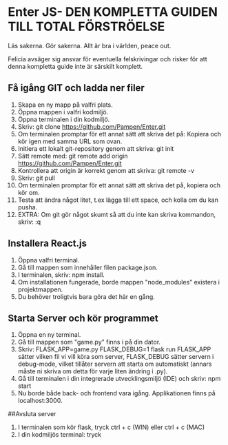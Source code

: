 # Enter JS- DEN KOMPLETTA GUIDEN TILL TOTAL FÖRSTRÖELSE

Läs sakerna. Gör sakerna. Allt är bra i världen, peace out.

Felicia avsäger sig ansvar för eventuella felskrivingar och
risker för att denna kompletta guide inte är särskilt komplett.

## Få igång GIT och ladda ner filer
1. Skapa en ny mapp på valfri plats.
2. Öppna mappen i valfri kodmiljö.
3. Öppna terminalen i din kodmiljö.
4. Skriv:
        git clone https://github.com/Pampen/Enter.git
5. Om terminalen promptar för ett annat sätt att skriva det på:
Kopiera och kör igen med samma URL som ovan.
6. Initiera ett lokalt git-repository genom att skriva:
        git init
7. Sätt remote med:
        git remote add origin https://github.com/Pampen/Enter.git
8. Kontrollera att origin är korrekt genom att skriva:
        git remote -v
9. Skriv:
        git pull
10. Om terminalen promptar för ett annat sätt att skriva det på,
kopiera och kör om.
11. Testa att ändra något litet, t.ex lägga till ett space,
och kolla om du kan pusha.
12. EXTRA: Om git gör något skumt så att du inte kan skriva kommandon, skriv:
        :q

## Installera React.js

1. Öppna valfri terminal.
2. Gå till mappen som innehåller filen package.json.
3. I terminalen, skriv:
                npm install.
4. Om installationen fungerade, borde mappen "node_modules" existera i projektmappen.
5. Du behöver troligtvis bara göra det här en gång.

## Starta Server och kör programmet

1. Öppna en ny terminal.
2. Gå till mappen som "game.py" finns i på din dator.
3. Skriv:
		FLASK_APP=game.py FLASK_DEBUG=1 flask run
FLASK_APP sätter vilken fil vi vill köra som server, 
FLASK_DEBUG sätter servern i debug-mode, vilket tillåter
servern att starta om automatiskt (annars måste ni skriva om detta för
varje liten ändring i .py).
4. Gå till terminalen i din integrerade utvecklingsmiljö (IDE) och skriv:
					npm start
5. Nu borde både back- och frontend vara igång. Applikationen finns på localhost:3000.

##Avsluta server
1. I terminalen som kör flask, tryck ctrl + c (WIN) eller ctrl + c (MAC)
2. I din kodmiljös terminal: tryck 